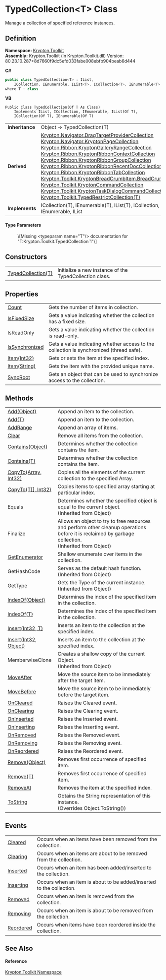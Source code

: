 # TypedCollection&lt;T&gt; Class


Manage a collection of specified reference instances.



## Definition
**Namespace:** <a href="79d2eac2-21f4-54ff-7552-b20c33c30600.md">Krypton.Toolkit</a>  
**Assembly:** Krypton.Toolkit (in Krypton.Toolkit.dll) Version: 80.23.10.287+8d7660f9dc5efd033fabe008ebfb904beab6d444

**C#**
``` C#
public class TypedCollection<T> : IList, 
	ICollection, IEnumerable, IList<T>, ICollection<T>, IEnumerable<T>
where T : class

```
**VB**
``` VB
Public Class TypedCollection(Of T As Class)
	Implements IList, ICollection, IEnumerable, IList(Of T), 
	ICollection(Of T), IEnumerable(Of T)
```

<table><tr><td><strong>Inheritance</strong></td><td>Object  →  TypedCollection(T)</td></tr>
<tr><td><strong>Derived</strong></td><td><a href="3d754251-0c60-7ea7-21d5-88f961550dc3.md">Krypton.Navigator.DragTargetProviderCollection</a><br /><a href="aa191959-9fda-d1f2-d8e9-3912d7654c1c.md">Krypton.Navigator.KryptonPageCollection</a><br /><a href="fb9312d0-02d8-fccc-6a69-df56be3b10bb.md">Krypton.Ribbon.KryptonGalleryRangeCollection</a><br /><a href="a3462406-a605-0260-e292-6048cb9367b5.md">Krypton.Ribbon.KryptonRibbonContextCollection</a><br /><a href="72e8f44b-5425-b67c-a4e8-ff953e07a241.md">Krypton.Ribbon.KryptonRibbonGroupCollection</a><br /><a href="98277f61-0ec7-f220-3197-fe039169f87c.md">Krypton.Ribbon.KryptonRibbonRecentDocCollection</a><br /><a href="f390e3d2-3436-110e-3207-10b837044fc8.md">Krypton.Ribbon.KryptonRibbonTabCollection</a><br /><a href="c5b4c308-2351-76f7-c9a1-4d6723359e4a.md">Krypton.Toolkit.KryptonBreadCrumbItem.BreadCrumbItems</a><br /><a href="fe3609a8-2ebf-e378-5601-38b44386cd1b.md">Krypton.Toolkit.KryptonCommandCollection</a><br /><a href="1f5a31b3-50bf-d2c8-66c2-84edecc2f103.md">Krypton.Toolkit.KryptonTaskDialogCommandCollection</a><br /><a href="fd126e5f-dbb1-5eb3-fba8-43589a17aa82.md">Krypton.Toolkit.TypedRestrictCollection(T)</a></td></tr>
<tr><td><strong>Implements</strong></td><td>ICollection(T), IEnumerable(T), IList(T), ICollection, IEnumerable, IList</td></tr>
</table>



#### Type Parameters
<dl><dt /><dd>\[Missing &lt;typeparam name="T"/&gt; documentation for "T:Krypton.Toolkit.TypedCollection`1"\]</dd></dl>

## Constructors
<table>
<tr>
<td><a href="1cf05447-a947-6a2c-e117-1c37d1129d65.md">TypedCollection(T)</a></td>
<td>Initialize a new instance of the TypedCollection class.</td></tr>
</table>

## Properties
<table>
<tr>
<td><a href="eb76974d-3e69-e9c3-5f26-80b40ad61776.md">Count</a></td>
<td>Gets the number of items in collection.</td></tr>
<tr>
<td><a href="aa6fcaf0-ad44-8d44-e7bd-4005cadf8f72.md">IsFixedSize</a></td>
<td>Gets a value indicating whether the collection has a fixed size.</td></tr>
<tr>
<td><a href="92028d17-4df6-fdf0-a6d4-4fa4ee846626.md">IsReadOnly</a></td>
<td>Gets a value indicating whether the collection is read-only.</td></tr>
<tr>
<td><a href="99ac8293-0b3b-acc9-f241-afc063befe36.md">IsSynchronized</a></td>
<td>Gets a value indicating whether access to the collection is synchronized (thread safe).</td></tr>
<tr>
<td><a href="809b87e8-af04-f897-1fe3-f82fbad5d2be.md">Item(Int32)</a></td>
<td>Gets or sets the item at the specified index.</td></tr>
<tr>
<td><a href="bd025586-33c5-1419-a901-bed4bd7318f1.md">Item(String)</a></td>
<td>Gets the item with the provided unique name.</td></tr>
<tr>
<td><a href="b54aed86-4beb-d048-bd13-ca339c5a4afc.md">SyncRoot</a></td>
<td>Gets an object that can be used to synchronize access to the collection.</td></tr>
</table>

## Methods
<table>
<tr>
<td><a href="ab2c110b-d915-80b7-cf68-1a81820f65fd.md">Add(Object)</a></td>
<td>Append an item to the collection.</td></tr>
<tr>
<td><a href="e61321d1-a1cb-6d0e-fad4-4925e04e64be.md">Add(T)</a></td>
<td>Append an item to the collection.</td></tr>
<tr>
<td><a href="1a9f8591-4186-f424-0a2e-590c760ed493.md">AddRange</a></td>
<td>Append an array of items.</td></tr>
<tr>
<td><a href="226cfb15-81a3-ce43-7aff-3b3d2ea02486.md">Clear</a></td>
<td>Remove all items from the collection.</td></tr>
<tr>
<td><a href="a1a4a35e-b738-1f3b-a32d-6f1d5694094c.md">Contains(Object)</a></td>
<td>Determines whether the collection contains the item.</td></tr>
<tr>
<td><a href="8b8bf0d0-6db9-f4fc-8fd5-feb4cc7d80c6.md">Contains(T)</a></td>
<td>Determines whether the collection contains the item.</td></tr>
<tr>
<td><a href="a8292cf3-14b1-1ad4-889d-3a0cbda32bb4.md">CopyTo(Array, Int32)</a></td>
<td>Copies all the elements of the current collection to the specified Array.</td></tr>
<tr>
<td><a href="91346de7-0afa-a230-9afd-f8f4dc06c054.md">CopyTo(T[], Int32)</a></td>
<td>Copies items to specified array starting at particular index.</td></tr>
<tr>
<td>Equals</td>
<td>Determines whether the specified object is equal to the current object.<br />(Inherited from Object)</td></tr>
<tr>
<td>Finalize</td>
<td>Allows an object to try to free resources and perform other cleanup operations before it is reclaimed by garbage collection.<br />(Inherited from Object)</td></tr>
<tr>
<td><a href="93ca2c2c-f44e-be4b-6e5d-beaaf1ca995a.md">GetEnumerator</a></td>
<td>Shallow enumerate over items in the collection.</td></tr>
<tr>
<td>GetHashCode</td>
<td>Serves as the default hash function.<br />(Inherited from Object)</td></tr>
<tr>
<td>GetType</td>
<td>Gets the Type of the current instance.<br />(Inherited from Object)</td></tr>
<tr>
<td><a href="9f62e5aa-3460-ef1a-b08e-de12a22385ab.md">IndexOf(Object)</a></td>
<td>Determines the index of the specified item in the collection.</td></tr>
<tr>
<td><a href="4e3d87e9-97c8-625f-810f-7fd3a0d7e151.md">IndexOf(T)</a></td>
<td>Determines the index of the specified item in the collection.</td></tr>
<tr>
<td><a href="3c49b229-962f-d1aa-e6ec-a6d81eb98cdf.md">Insert(Int32, T)</a></td>
<td>Inserts an item to the collection at the specified index.</td></tr>
<tr>
<td><a href="35b738c9-3c7a-d5a9-0846-8ab30d17d09a.md">Insert(Int32, Object)</a></td>
<td>Inserts an item to the collection at the specified index.</td></tr>
<tr>
<td>MemberwiseClone</td>
<td>Creates a shallow copy of the current Object.<br />(Inherited from Object)</td></tr>
<tr>
<td><a href="e25b5bf2-5845-2bdb-ccb3-2ed8089594f3.md">MoveAfter</a></td>
<td>Move the source item to be immediately after the target item.</td></tr>
<tr>
<td><a href="34903046-8530-3cb8-97f7-dab9ce3a93bf.md">MoveBefore</a></td>
<td>Move the source item to be immediately before the target item.</td></tr>
<tr>
<td><a href="c7e8206b-3063-e082-2e8f-fb9377db04a1.md">OnCleared</a></td>
<td>Raises the Cleared event.</td></tr>
<tr>
<td><a href="a5284762-e287-192b-9596-5cc485446368.md">OnClearing</a></td>
<td>Raises the Clearing event.</td></tr>
<tr>
<td><a href="41edec7c-b6bc-fd93-9f33-99e33dfca01d.md">OnInserted</a></td>
<td>Raises the Inserted event.</td></tr>
<tr>
<td><a href="2a6e9121-530e-6799-5296-1077a98c2544.md">OnInserting</a></td>
<td>Raises the Inserting event.</td></tr>
<tr>
<td><a href="34f76c1e-f82c-ee22-7847-abb5f25797e7.md">OnRemoved</a></td>
<td>Raises the Removed event.</td></tr>
<tr>
<td><a href="2f5d4fd9-55d4-91a6-d2c4-875f8808ad8e.md">OnRemoving</a></td>
<td>Raises the Removing event.</td></tr>
<tr>
<td><a href="c22b9d13-f3f3-0118-e951-6aa6ad7100ec.md">OnReordered</a></td>
<td>Raises the Reordered event.</td></tr>
<tr>
<td><a href="e58d3eda-27d2-1036-061b-5817ef1f68e6.md">Remove(Object)</a></td>
<td>Removes first occurrence of specified item.</td></tr>
<tr>
<td><a href="a485035a-8e1c-1af8-a91a-d35e686ab644.md">Remove(T)</a></td>
<td>Removes first occurrence of specified item.</td></tr>
<tr>
<td><a href="155e324c-3652-4b43-8ed1-a9ff854c4248.md">RemoveAt</a></td>
<td>Removes the item at the specified index.</td></tr>
<tr>
<td><a href="e15d5cfb-81f7-77b3-4c11-fff4da01bba4.md">ToString</a></td>
<td>Obtains the String representation of this instance.<br />(Overrides Object.ToString())</td></tr>
</table>

## Events
<table>
<tr>
<td><a href="e189278f-8e71-b649-c96e-a7d6bc79cefa.md">Cleared</a></td>
<td>Occurs when an items have been removed from the collection.</td></tr>
<tr>
<td><a href="fb9bdda0-cb44-ef64-0e7a-209dd61841ea.md">Clearing</a></td>
<td>Occurs when an items are about to be removed from the collection.</td></tr>
<tr>
<td><a href="0557f5d0-5645-cd7c-fbcd-26f1d2d728cf.md">Inserted</a></td>
<td>Occurs when an item has been added/inserted to the collection.</td></tr>
<tr>
<td><a href="6ab69aea-6912-092f-37ef-1572aa742429.md">Inserting</a></td>
<td>Occurs when an item is about to be added/inserted to the collection.</td></tr>
<tr>
<td><a href="425298ff-12be-4880-3299-889a2453bda6.md">Removed</a></td>
<td>Occurs when an item is removed from the collection.</td></tr>
<tr>
<td><a href="bd2448c1-2439-9739-1b32-3acbf39e7769.md">Removing</a></td>
<td>Occurs when an item is about to be removed from the collection.</td></tr>
<tr>
<td><a href="1119c725-3eb0-b4c5-73db-6eb087e90ee6.md">Reordered</a></td>
<td>Occurs when items have been reordered inside the collection.</td></tr>
</table>

## See Also


#### Reference
<a href="79d2eac2-21f4-54ff-7552-b20c33c30600.md">Krypton.Toolkit Namespace</a>  
